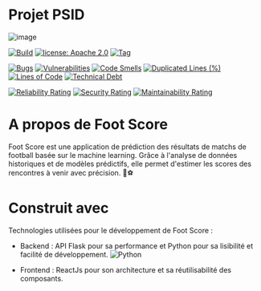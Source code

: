 # Projet PSID
![image](https://github.com/user-attachments/assets/4b0973b3-1599-453d-871e-cd162cc6452f)

[![Build](https://github.com/AlisonDS/projetPSID/actions/workflows/python-app.yml/badge.svg)](https://github.com/AlisonDS/projetPSID/actions/workflows/python-app.yml)
[![license: Apache 2.0](https://img.shields.io/badge/license-Apache_2.0-green)](LICENSE)
[![Tag](https://img.shields.io/github/v/release/AlisonDS/projetPSID?label=Dernière%20version)](https://github.com/AlisonDS/projetPSID/releases)


[![Bugs](https://sonarcloud.io/api/project_badges/measure?project=AlisonDS_projetPSID&metric=bugs)](https://sonarcloud.io/summary/new_code?id=AlisonDS_projetPSID)
[![Vulnerabilities](https://sonarcloud.io/api/project_badges/measure?project=AlisonDS_projetPSID&metric=vulnerabilities)](https://sonarcloud.io/summary/new_code?id=AlisonDS_projetPSID)
[![Code Smells](https://sonarcloud.io/api/project_badges/measure?project=AlisonDS_projetPSID&metric=code_smells)](https://sonarcloud.io/summary/new_code?id=AlisonDS_projetPSID)
[![Duplicated Lines (%)](https://sonarcloud.io/api/project_badges/measure?project=AlisonDS_projetPSID&metric=duplicated_lines_density)](https://sonarcloud.io/summary/new_code?id=AlisonDS_projetPSID)
[![Lines of Code](https://sonarcloud.io/api/project_badges/measure?project=AlisonDS_projetPSID&metric=ncloc)](https://sonarcloud.io/summary/new_code?id=AlisonDS_projetPSID)
[![Technical Debt](https://sonarcloud.io/api/project_badges/measure?project=AlisonDS_projetPSID&metric=sqale_index)](https://sonarcloud.io/summary/new_code?id=AlisonDS_projetPSID)


[![Reliability Rating](https://sonarcloud.io/api/project_badges/measure?project=AlisonDS_projetPSID&metric=reliability_rating)](https://sonarcloud.io/summary/new_code?id=AlisonDS_projetPSID)
[![Security Rating](https://sonarcloud.io/api/project_badges/measure?project=AlisonDS_projetPSID&metric=security_rating)](https://sonarcloud.io/summary/new_code?id=AlisonDS_projetPSID)
[![Maintainability Rating](https://sonarcloud.io/api/project_badges/measure?project=AlisonDS_projetPSID&metric=sqale_rating)](https://sonarcloud.io/summary/new_code?id=AlisonDS_projetPSID)


# A propos de Foot Score
Foot Score est une application de prédiction des résultats de matchs de football basée sur le machine learning. Grâce à l'analyse de données historiques et de modèles prédictifs, elle permet d'estimer les scores des rencontres à venir avec précision. 🚀⚽

# Construit avec
Technologies utilisées pour le développement de Foot Score :

- Backend : API Flask pour sa performance et Python pour sa lisibilité et facilité de développement.
![Python](https://cdn.jsdelivr.net/gh/devicons/devicon/icons/python/python-original.svg)

- Frontend : ReactJs pour son architecture et sa réutilisabilité des composants.



